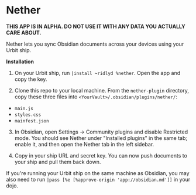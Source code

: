 # Nether

**THIS APP IS IN ALPHA. DO NOT USE IT WITH ANY DATA YOU ACTUALLY CARE ABOUT.**

Nether lets you sync Obsidian documents across your devices using your Urbit ship.

**Installation**

1. On your Urbit ship, run `|install ~ridlyd %nether`. Open the app and copy the key. 

2. Clone this repo to your local machine. From the `nether-plugin` directory, copy these three files into `<YourVault>/.obsidian/plugins/nether/`:
- `main.js`
- `styles.css`
- `mainfest.json`

3. In Obsidian, open Settings -> Community plugins and disable Restricted mode. You should see Nether under "Installed plugins" in the same tab; enable it, and then open the Nether tab in the left sidebar.

4. Copy in your ship URL and secret key. You can now push documents to your ship and pull them back down.

If you're running your Urbit ship on the same machine as Obsidian, you may also need to run `|pass [%e [%approve-origin 'app://obsidian.md']]` in your dojo.
